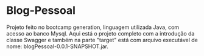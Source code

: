# Blog-Pessoal
Projeto feito no bootcamp generation, linguagem utilizada Java, com acesso ao banco Mysql.
Aqui está o projeto completo com a introdução da classe Swagger e também na parte "target" está com arquivo executável de nome: blogPessoal-0.0.1-SNAPSHOT.jar.

